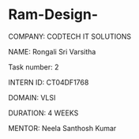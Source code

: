 # Ram-Design-
COMPANY: CODTECH IT SOLUTIONS

NAME: Rongali Sri Varsitha

Task number: 2

INTERN ID: CT04DF1768

DOMAIN: VLSI

DURATION: 4 WEEKS

MENTOR: Neela Santhosh Kumar
